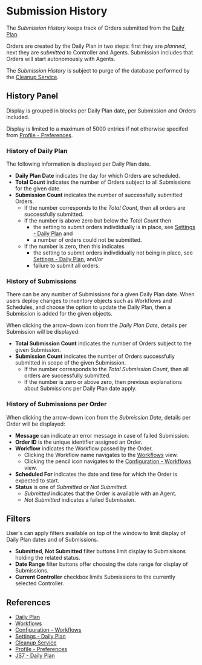# Submission History

The *Submission History* keeps track of Orders submitted from the [Daily Plan](/daily-plan).

Orders are created by the Daily Plan in two steps: first they are *planned*, next they are *submitted* to Controller and Agents. Submission includes that Orders will start autonomously with Agents.

The *Submission History* is subject to purge of the database performed by the [Cleanup Service](/service-cleanup).

## History Panel

Display is grouped in blocks per Daily Plan date, per Submission and Orders included.

Display is limited to a maximum of 5000 entries if not otherwise specifed from [Profile - Preferences](/profile-preferences).

### History of Daily Plan

The following information is displayed per Daily Plan date.

- **Daily Plan Date** indicates the day for which Orders are scheduled.
- **Total Count** indicates the number of Orders subject to all Submissions for the given date.
- **Submission Count** indicates the number of successfully submitted Orders.
  - If the number corresponds to the *Total Count*, then all orders are successfully submitted.
  - If the number is above zero but below the *Total Count* then
    - the setting to submit orders indivdidually is in place, see [Settings - Daily Plan](/settings-daily-plan) and
    - a number of orders could not be submitted.
  - If the number is zero, then this indicates
    - the setting to submit orders indivdidually not being in place, see [Settings - Daily Plan](/settings-daily-plan), and/or
    - failure to submit all orders.

### History of Submissions

There can be any number of Submissions for a given Daily Plan date. When users deploy changes to inventory objects such as Workflows and Schedules, and choose the option to update the Daily Plan, then a Submission is added for the given objects.

When clicking the arrow-down icon from the *Daily Plan Date*, details per Submission will be displayed:

- **Total Submission Count** indicates the number of Orders subject to the given Submission.
- **Submission Count** indicates the number of Orders successfully submitted in scope of the given Submission.
  - If the number corresponds to the *Total Submission Count*, then all orders are successfully submitted.
  - If the number is zero or above zero, then previous explanations about Submissions per Daily Plan date apply.

### History of Submissions per Order

When clicking the arrow-down icon from the *Submission Date*, details per Order will be displayed:

- **Message** can indicate an error message in case of failed Submission.
- **Order ID** is the unique identifier assigned an Order.
- **Workflow** indicates the Workflow passed by the Order.
  - Clicking the Workflow name navigates to the [Workflows](/workflows) view.
  - Clicking the pencil icon navigates to the [Configuration - Workflows](/configuration-workflows) view.
- **Scheduled For** indicates the date and time for which the Order is expected to start.
- **Status** is one of *Submitted* or *Not Submitted*.
  - *Submitted* indicates that the Order is available with an Agent.
  - *Not Submitted* indicates a failed Submission.

## Filters

User's can apply filters available on top of the window to limit display of Daily Plan dates and of Submissions.

- **Submitted**, **Not Submitted** filter buttons limit display to Submisisons holding the related status.
- **Date Range** filter buttons offer choosing the date range for display of Submissions.
- **Current Controller** checkbox limits Submissions to the currently selected Controller.

## References

- [Daily Plan](/daily-plan)
- [Workflows](/workflows)
- [Configuration - Workflows](/configuration-workflows)
- [Settings - Daily Plan](/settings-daily-plan)
- [Cleanup Service](/service-cleanup)
- [Profile - Preferences](/profile-preferences)
- [JS7 - Daily Plan](https://kb.sos-berlin.com/display/JS7/JS7+-+Daily+Plan)
